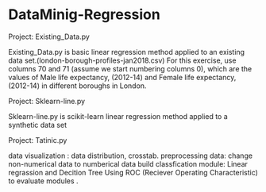 # DataMinig-Regression

Project: Existing_Data.py 

Existing_Data.py  is basic linear regression method applied to an existing data set.(london-borough-profiles-jan2018.csv) For this exercise, use columns 70 and 71 (assume we start numbering columns 0), which are the values of Male life expectancy, (2012-14) and Female life expectancy, (2012-14) in different boroughs in London.

Project: Sklearn-line.py

Sklearn-line.py is scikit-learn linear regression method applied to a synthetic data set

Project: Tatinic.py

data visualization :  data distribution, crosstab.
preprocessing data: change non-numerical data to numberical data
build classfication module: Linear regrassion and Decition Tree
Using ROC (Reciever Operating Characteristic) to evaluate modules .
